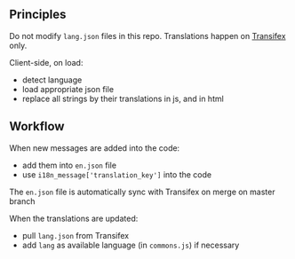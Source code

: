 ## Principles

Do not modify `lang.json` files in this repo. Translations happen on [Transifex](https://www.transifex.com/jungle-bus/unroll) only.

Client-side, on load:
- detect language
- load appropriate json file
- replace all strings by their translations in js, and in html


## Workflow

When new messages are added into the code:
- add them into `en.json` file
- use `i18n_message['translation_key']` into the code

The `en.json` file is automatically sync with Transifex on merge on master branch

When the translations are updated:
- pull `lang.json` from Transifex
- add `lang` as available language (in `commons.js`) if necessary
